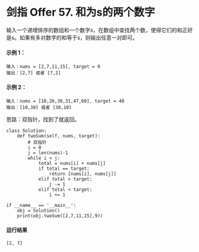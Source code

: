 # 剑指 Offer 57. 和为s的两个数字
输入一个递增排序的数组和一个数字s，在数组中查找两个数，使得它们的和正好是s。如果有多对数字的和等于s，则输出任意一对即可。

#### 示例 1：

    输入：nums = [2,7,11,15], target = 9
    输出：[2,7] 或者 [7,2]
#### 示例 2：

    输入：nums = [10,26,30,31,47,60], target = 40
    输出：[10,30] 或者 [30,10]

思路：双指针，找到了就返回。

    class Solution:
        def twoSum(self, nums, target):
            # 双指针
            i = 0
            j = len(nums)-1
            while i < j:
                total = nums[i] + nums[j]
                if total == target:
                    return [nums[i], nums[j]]
                elif total > target:
                    j -= 1
                elif total < target:
                    i += 1

    if __name__ == '__main__':
        obj = Solution()
        print(obj.twoSum([2,7,11,15],9))
        
#### 运行结果
    [2, 7]

